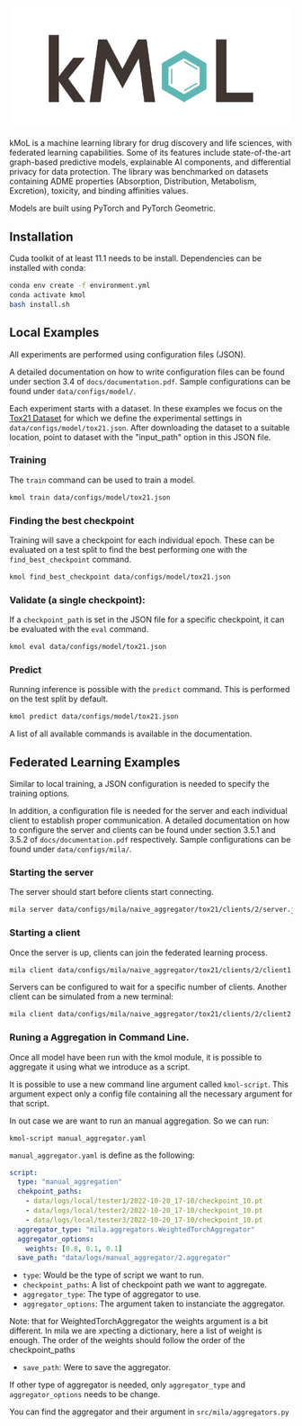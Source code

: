![](docs/logo.png)
--------------------------------------------------------------------------------

kMoL is a machine learning library for drug discovery and life sciences, with federated learning capabilities.
Some of its features include state-of-the-art graph-based predictive models, explainable AI components, and differential privacy for data protection.
The library was benchmarked on datasets containing ADME properties (Absorption, Distribution, Metabolism, Excretion), toxicity, and binding affinities values.
 
Models are built using PyTorch and PyTorch Geometric.

## Installation
Cuda toolkit of at least 11.1 needs to be install.
Dependencies can be installed with conda:
```bash
conda env create -f environment.yml
conda activate kmol
bash install.sh
```

## Local Examples

All experiments are performed using configuration files (JSON).

A detailed documentation on how to write configuration files can be found under section 3.4 of `docs/documentation.pdf`.
Sample configurations can be found under `data/configs/model/`.

Each experiment starts with a dataset.
In these examples we focus on the [Tox21 Dataset](https://tripod.nih.gov/tox21/challenge/data.jsp) for which we define the experimental settings in `data/configs/model/tox21.json`.
After downloading the dataset to a suitable location, point to dataset with the "input_path" option in this JSON file.

### Training
The `train` command can be used to train a model. 
 
```bash
kmol train data/configs/model/tox21.json
```

### Finding the best checkpoint
Training will save a checkpoint for each individual epoch. 
These can be evaluated on a test split to find the best performing one with the `find_best_checkpoint` command.

```bash
kmol find_best_checkpoint data/configs/model/tox21.json
```

### Validate (a single checkpoint):
If a `checkpoint_path` is set in the JSON file for a specific checkpoint, it can be evaluated with the `eval` command. 

```bash
kmol eval data/configs/model/tox21.json
```

### Predict
Running inference is possible with the `predict` command.
This is performed on the test split by default.

```bash
kmol predict data/configs/model/tox21.json
```

A list of all available commands is available in the documentation.

## Federated Learning Examples

Similar to local training, a JSON configuration is needed to specify the training options.

In addition, a configuration file is needed for the server and each individual client to establish proper communication.
A detailed documentation on how to configure the server and clients can be found under section 3.5.1 and 3.5.2 of `docs/documentation.pdf` respectively.
Sample configurations can be found under `data/configs/mila/`.  

### Starting the server
The server should start before clients start connecting.

```bash
mila server data/configs/mila/naive_aggregator/tox21/clients/2/server.json
```

### Starting a client
Once the server is up, clients can join the federated learning process.
```bash
mila client data/configs/mila/naive_aggregator/tox21/clients/2/client1.json
```

Servers can be configured to wait for a specific number of clients.
Another client can be simulated from a new terminal:
```bash
mila client data/configs/mila/naive_aggregator/tox21/clients/2/client2.json
```

### Runing a Aggregation in Command Line.

Once all model have been run with the kmol module, it is possible to aggregate it using 
what we introduce as a script.

It is possible to use a new command line argument called `kmol-script`. This argument
expect only a config file containing all the necessary argument for that script.

In out case we are want to run an manual aggregation. So we can run:

```
kmol-script manual_aggregator.yaml
```

`manual_aggregator.yaml` is define as the following:

```yaml
script:
  type: "manual_aggregation"
  chekpoint_paths: 
    - data/logs/local/tester1/2022-10-20_17-10/checkpoint_10.pt
    - data/logs/local/tester2/2022-10-20_17-10/checkpoint_10.pt
    - data/logs/local/tester3/2022-10-20_17-10/checkpoint_10.pt
  aggregator_type: "mila.aggregators.WeightedTorchAggregator"
  aggregator_options:
    weights: [0.8, 0.1, 0.1]
  save_path: "data/logs/manual_aggregator/2.aggregator"

```

- `type`: Would be the type of script we want to run.
- `checkpoint_paths`: A list of checkpoint path we want to aggregate.
- `aggregator_type`: The type of aggregator to use.
- `aggregator_options`: The argument taken to instanciate the aggregator.

Note: that for WeightedTorchAggregator the weights argument is a bit different.
In mila we are xpecting a dictionary, here a list of weight is enough. The order of
the weights should follow the order of the checkpoint_paths

- `save_path`: Were to save the aggregator.

If other type of aggregator is needed, only `aggregator_type` and `aggregator_options` 
needs to be change.

You can find the aggregator and their argument in `src/mila/aggregators.py`